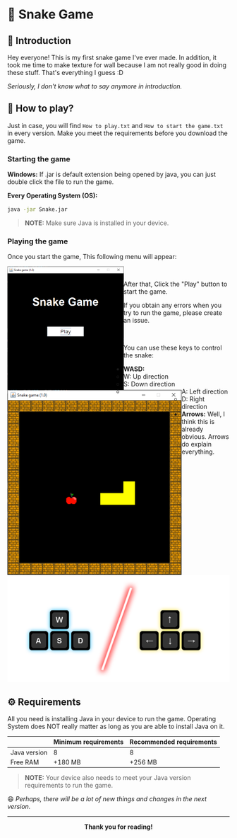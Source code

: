 # 🐍 Snake Game

## 📕 Introduction

Hey everyone! This is my first snake game I've ever made. In addition, it took me time to make texture for wall because I am not really good in doing these stuff. That's everything I guess :D

*Seriously, I don't know what to say anymore in introduction.*

## 👾 How to play?

Just in case, you will find `How to play.txt` and `How to start the game.txt` in every version.
Make you meet the requirements before you download the game.

### Starting the game

**Windows:** If .jar is default extension being opened by java, you can just double click the file to run the game.

**Every Operating System (OS):**

```bash
java -jar Snake.jar
```

> **NOTE:** Make sure Java is installed in your device.

### Playing the game

Once you start the game, This following menu will appear:

<img src="https://github.com/ouahmedyasser/Snake2D/blob/main/screenshots/Snake_Menu.PNG?raw=true" style="zoom:50%;" align="left" /><br/>

After that, Click the "Play" button to start the game. 

If you obtain any errors when you try to run the game, please create an issue.

<img src="https://github.com/ouahmedyasser/Snake2D/blob/main/screenshots/Snake_Playing.PNG?raw=true" style="zoom:75%;" align="left" /><br/>

You can use these keys to control the snake:

- **WASD:**
  - W: Up direction
  - S: Down direction
  - A: Left direction
  - D: Right direction
- **Arrows:** Well, I think this is already obvious. Arrows do explain everything.

<img src="./screenshots/keys.png" style="zoom:75%;" />

## ⚙️ Requirements

All you need is installing Java in your device to run the game. Operating System does NOT really matter as long as you are able to install Java on it.

|              | Minimum requirements | Recommended requirements |
| ------------ | -------------------- | ------------------------ |
| Java version | 8                    | 8                        |
| Free RAM     | +180 MB              | +256 MB                  |

> **NOTE:** Your device also needs to meet your Java version requirements to run the game.



😄 *Perhaps, there will be a lot of new things and changes in the next version.*

---

<div align="center">
    <b>Thank you for reading!</b>
</div>


